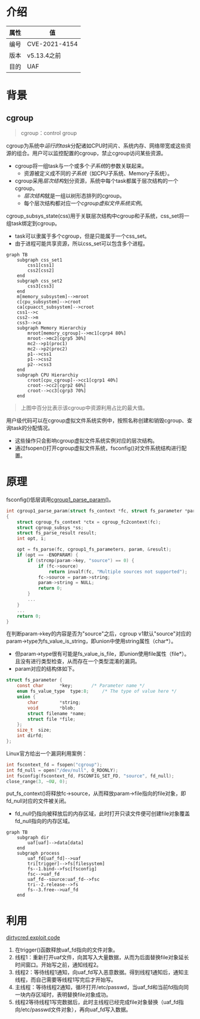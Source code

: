 # 介绍

|属性|值|
|-|-|
|编号|CVE-2021-4154|
|版本|v5.13.4之前|
|目的|UAF|

# 背景

## cgroup

> cgroup：control group

cgroup为系统中*运行的task*分配诸如CPU时间片、系统内存、网络带宽或这些资源的组合。用户可以监控配置的cgroup，禁止cgroup访问某些资源。
* cgroup将一组task与一个或多个*子系统*的参数关联起来。
  * 资源被定义成不同的*子系统*（如CPU子系统、Memory子系统）。
* cgroup采用*层次结构*划分资源，系统中每个task都属于层次结构的一个cgroup。
  * *层次结构*就是一组以树形态排列的cgroup。
  * 每个层次结构都对应一个*cgroup虚拟文件系统实例*。

cgroup_subsys_state(css)用于关联层次结构中cgroup和子系统，css_set将一组task绑定到cgroup。
* task可以隶属于多个cgroup，但是只能属于一个css_set。
* 由于进程可能共享资源，所以css_set可以包含多个进程。

```mermaid
graph TB
    subgraph css_set1
        css1[css1]
        css2[css2]
    end
    subgraph css_set2
        css3[css3]
    end
    m[memory_subsystem]-->mroot
    c[cpu_subsystem]-->croot
    ca[cpuacct_subsystem]-->croot
    css1-->c
    css2-->m
    css3-->ca
    subgraph Memory Hierarchiy
        mroot[memory_cgroup]-->mc1[cgrp4 80%]
        mroot-->mc2[cgrp5 30%]
        mc2-->p1(proc1)
        mc2-->p2(proc2)
        p1-->css1
        p1-->css2
        p2-->css3
    end
    subgraph CPU Hierarchiy
        croot[cpu_cgroup]-->cc1[cgrp1 40%]
        croot-->cc2[cgrp2 60%]
        croot-->cc3[cgrp3 70%]
    end
```

> 上图中百分比表示该cgroup中资源利用占比的最大值。


用户级代码可以在cgroup虚拟文件系统实例中，按照名称创建和销毁cgroup、查询task的分配情况。
* 这些操作只会影响cgroup虚拟文件系统实例对应的层次结构。
* 通过fsopen()打开cgroup虚拟文件系统，fsconfig()对文件系统结构进行配置。

# 原理

fsconfig()低层调用[cgroup1_parse_param()](https://elixir.bootlin.com/linux/v5.13.3/source/kernel/cgroup/cgroup-v1.c#L905)。

```c
int cgroup1_parse_param(struct fs_context *fc, struct fs_parameter *param)
{
	struct cgroup_fs_context *ctx = cgroup_fc2context(fc);
	struct cgroup_subsys *ss;
	struct fs_parse_result result;
	int opt, i;

	opt = fs_parse(fc, cgroup1_fs_parameters, param, &result);
	if (opt == -ENOPARAM) {
		if (strcmp(param->key, "source") == 0) {
			if (fc->source)
				return invalf(fc, "Multiple sources not supported");
			fc->source = param->string;
			param->string = NULL;
			return 0;
		}
        ...
	}
    ...
	return 0;
}
```

在判断param->key的内容是否为"source"之后，cgroup v1默认"source"对应的param->type为fs_value_is_string，即union中使用string属性（char*）。
* 但param->type很有可能是fs_value_is_file，即union使用file属性（file*）。且没有进行类型检查，从而存在一个类型混淆的漏洞。
* param对应的结构体如下。

```c
struct fs_parameter {
	const char		*key;		/* Parameter name */
	enum fs_value_type	type:8;		/* The type of value here */
	union {
		char		*string;
		void		*blob;
		struct filename	*name;
		struct file	*file;
	};
	size_t	size;
	int	dirfd;
};
```

Linux官方给出一个漏洞利用案例：
```c
int fscontext_fd = fsopen("cgroup");
int fd_null = open("/dev/null", O_RDONLY);
int fsconfig(fscontext_fd, FSCONFIG_SET_FD, "source", fd_null);
close_range(3, ~0U, 0);
```

put_fs_context()将释放fc->source，从而释放param->file指向的file对象，即fd_null对应的文件被关闭。
* fd_null仍指向被释放后的内存区域，此时打开只读文件便可创建file对象覆盖fd_null指向的内存区域。

```mermaid
graph TB
    subgraph dir
        uaf[uaf]-->data[data]
    end
    subgraph process
        uaf_fd[uaf_fd]-->uaf
        tri[trigger]-->fs[filesystem]
        fs--1.bind-->fsc[fsconfig]
        fsc-->uaf_fd
        uaf_fd--source:uaf_fd-->fsc
        tri--2.release-->fs
        fs--3.free-->uaf_fd
    end
```

# 利用

[dirtycred exploit code](../../Literature/DirtyCred/exp/dirtycred.c)
1. 在trigger()函数释放uaf_fd指向的文件对象。
2. 线程1：重新打开uaf文件，向其写入大量数据，从而为后面替换file对象延长时间窗口。开始写之前，通知线程2。
3. 线程2：等待线程1通知，向uaf_fd写入恶意数据。得到线程1通知后，通知主线程，而自己需要等线程1写完后才开始写。
4. 主线程：等待线程2通知，循环打开/etc/passwd，当uaf_fd和当前fd指向同一块内存区域时，表明替换file对象成功。
5. 线程2等待线程1写完数据后，此时主线程已经完成file对象替换（uaf_fd指向/etc/passwd文件对象），再向uaf_fd写入数据。
